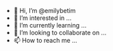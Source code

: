 - 👋 Hi, I’m @emilybetim
- 👀 I’m interested in ...
- 🌱 I’m currently learning ...
- 💞️ I’m looking to collaborate on ...
- 📫 How to reach me ...

<!---
emilybetim/emilybetim is a ✨ special ✨ repository because its `README.md` (this file) appears on your GitHub profile.
You can click the Preview link to take a look at your changes.
--->

